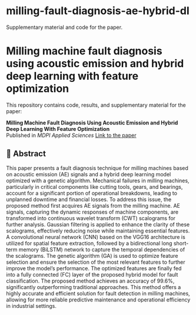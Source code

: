 # milling-fault-diagnosis-ae-hybrid-dl
Supplementary material and code for the paper.

# Milling machine fault diagnosis using acoustic emission and hybrid deep learning with feature optimization

This repository contains code, results, and supplementary material for the paper:

**Milling Machine Fault Diagnosis Using Acoustic Emission and Hybrid Deep Learning With Feature Optimization**  
Published in *MDPI Applied Sciences*
[Link to the paper](https://www.mdpi.com/2076-3417/14/22/10404)  

## 📌 Abstract
This paper presents a fault diagnosis technique for milling machines based on acoustic emission (AE) signals and a hybrid deep learning model optimized with a genetic algorithm. Mechanical failures in milling machines, particularly in critical components like cutting tools, gears, and bearings, account for a significant portion of operational breakdowns, leading to unplanned downtime and financial losses. To address this issue, the proposed method first acquires AE signals from the milling machine. AE signals, capturing the dynamic responses of machine components, are transformed into continuous wavelet transform (CWT) scalograms for further analysis. Gaussian filtering is applied to enhance the clarity of these scalograms, effectively reducing noise while maintaining essential features. A convolutional neural network (CNN) based on the VGG16 architecture is utilized for spatial feature extraction, followed by a bidirectional long short-term memory (BiLSTM) network to capture the temporal dependencies of the scalograms. The genetic algorithm (GA) is used to optimize feature selection and ensure the selection of the most relevant features to further improve the model’s performance. The optimized features are finally fed into a fully connected (FC) layer of the proposed hybrid model for fault classification. The proposed method achieves an accuracy of 99.6%, significantly outperforming traditional approaches. This method offers a highly accurate and efficient solution for fault detection in milling machines, allowing for more reliable predictive maintenance and operational efficiency in industrial settings.

